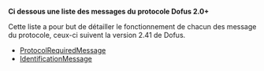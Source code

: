 
<b>Ci dessous une liste des messages du protocole Dofus 2.0+</b>

Cette liste a pour but de détailler le fonctionnement de chacun des message du protocole, ceux-ci suivent la version 2.41 de Dofus.


* [ProtocolRequiredMessage](ProtocolRequiredMessage.md)
* [IdentificationMessage](IdentificationMessage.md)
